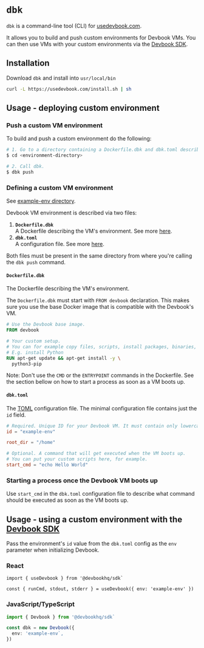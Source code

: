 # `dbk`
`dbk` is a command-line tool (CLI) for [usedevbook.com](https://www.usedevbook.com/).

It allows you to build and push custom environments for Devbook VMs. You can then use VMs with your custom environments via the [Devbook SDK](https://github.com/devbookhq/sdk).


## Installation
Download `dbk` and install into `usr/local/bin`

```sh
curl -L https://usedevbook.com/install.sh | sh
```

## Usage - deploying custom environment
### Push a custom VM environment
To build and push a custom environment do the following:
```sh
# 1. Go to a directory containing a Dockerfile.dbk and dbk.toml describing your custom VM environment
$ cd <environment-directory>

# 2. Call dbk.
$ dbk push
```

### Defining a custom VM environment
See [example-env directory](./example-env).

Devbook VM environment is described via two files:
1. **`Dockerfile.dbk`** <br/>
A Dockerfile describing the VM's environment. See more [here](#Dockerfiledbk).
2. **`dbk.toml`** <br/>
A configuration file. See more [here](#dbktoml).

Both files must be present in the same directory from where you're calling the `dbk push` command.

#### `Dockerfile.dbk`
The Dockerfile describing the VM's environment.

The `Dockerfile.dbk` must start with `FROM devbook` declaration. This makes sure you use the base Docker image that is compatible with the Devbook's VM.

```dockerfile
# Use the Devbook base image.
FROM devbook

# Your custom setup.
# You can for example copy files, scripts, install packages, binaries, etc.
# E.g. install Python
RUN apt-get update && apt-get install -y \
  python3-pip
```

Note: Don't use the `CMD` or the `ENTRYPOINT` commands in the Dockerfile. See the section bellow on how to start a process as soon as a VM boots up.

#### `dbk.toml`
The [TOML](https://toml.io/en/) configuration file. The minimal configuration file contains just the `id` field.

```toml
# Required. Unique ID for your Devbook VM. It must contain only lowercase letters, numbers or dash "-" and it must start with a letter.
id = "example-env"

root_dir = "/home"

# Optional. A command that will get executed when the VM boots up.
# You can put your custom scripts here, for example.
start_cmd = "echo Hello World"
```

### Starting a process once the Devbook VM boots up
Use `start_cmd` in the `dbk.toml` configuration file to describe what command should be executed as soon as the VM boots up.

## Usage - using a custom environment with the [Devbook SDK](https://github.com/devbookhq/sdk)
Pass the environment's `id` value from the `dbk.toml` config as the `env` parameter when initializing Devbook.

### React
```tsx
import { useDevbook } from '@devbookhq/sdk`

const { runCmd, stdout, stderr } = useDevbook({ env: 'example-env' })
```

### JavaScript/TypeScript
```ts
import { Devbook } from '@devbookhq/sdk`

const dbk = new Devbook({
  env: 'example-env`,
})
```
